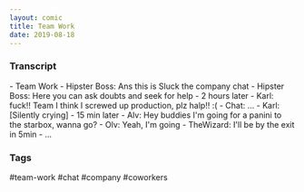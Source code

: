 ```yaml
---
layout: comic
title: Team Work
date: 2019-08-18
---
```


<h3>Transcript</h3>
<p>
    - Team Work
    - Hipster Boss: Ans this is Sluck the company chat
    - Hipster Boss: Here you can ask doubts and seek for help
    - 2 hours later
    - Karl: fuck!! Team I think I screwed up production, plz halp!! :(
    - Chat: ...
    - Karl: [Silently crying]
    - 15 min later
    - Alv: Hey buddies I'm going for a panini to the starbox, wanna go?
    - Olv: Yeah, I'm going
    - TheWizard: I'll be by the exit in 5min
    - ...
</p>

<h3>Tags</h3>
<p>#team-work #chat #company #coworkers</p>
